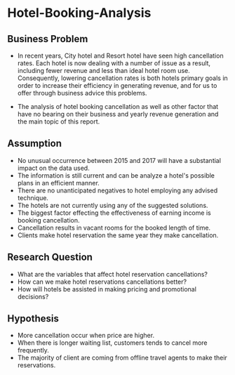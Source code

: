 # Hotel-Booking-Analysis

## Business Problem
* In recent years, City hotel and Resort hotel have seen high cancellation rates. Each hotel is now dealing with a number of issue as a result, including fewer revenue and less than ideal hotel room use. Consequently, lowering cancellation rates is both hotels primary goals in order to increase their efficiency  in generating revenue, and for us to offer through business advice this problems.

* The analysis of hotel booking cancellation  as well as other factor that have no bearing on their business and yearly revenue generation and the main topic of this report.

## Assumption
* No unusual occurrence between 2015 and 2017 will have a substantial impact on the data used.
* The information is still current and can be analyze a hotel's possible plans in an efficient manner.
* There are no unanticipated negatives to hotel employing any advised technique.
* The hotels are not currently using any of the suggested solutions.
* The biggest factor effecting the effectiveness of earning income is booking cancellation.
* Cancellation  results in vacant  rooms for the booked length of time.
* Clients make hotel reservation the same year they make cancellation.

## Research Question
* What are the variables that affect hotel reservation cancellations?
* How can we make hotel reservations cancellations better?
* How will hotels be assisted in making pricing and promotional decisions?

## Hypothesis
* More cancellation occur when price are higher.
* When there is longer waiting list, customers tends to cancel more frequently.
* The majority of  client are coming from offline travel agents to make their reservations.
